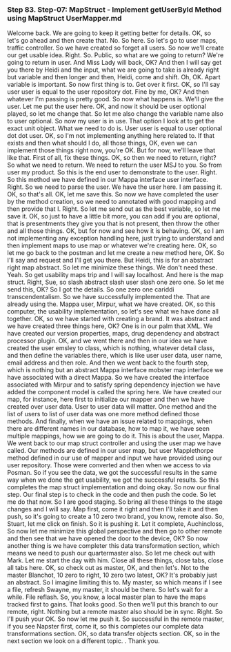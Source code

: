 ### Step 83. Step-07: MapStruct - Implement getUserById Method using MapStruct UserMapper.md
Welcome back. We are going to keep it getting better for details. OK, so let's go ahead and then create that. No. So here. So let's go to user maps, traffic controller. So we have created so forget all users. So now we'll create our get usable idea. Right. So. Public, so what are we going to return? We're going to return in user. And Miss Lady will back, OK? And then I will say get you there by Heidi and the input, what we are going to take is already right but variable and then longer and then, Heidi, come and shift. Oh, OK. Apart variable is important. So now first thing is to. Get over it first. OK, so I'll say user user is equal to the user repository dot. Fine by me, OK? And then whatever I'm passing is pretty good. So now what happens is. We'll give the user. Let me put the user here. OK, and now it should be user optional played, so let me change that. So let me also change the variable name also to user optional. So now my user is in use. That option I look at to get the exact unit object. What we need to do is. User user is equal to user optional dot dot user. OK, so I'm not implementing anything here related to. If that exists and then what should I do, all those things, OK, even we can implement those things right now, you're OK. But for now, we'll leave that like that. First of all, fix these things. OK, so then we need to return, right? So what we need to return. We need to return the user MSJ to you. So from user my product. So this is the end user to demonstrate to the user. Right. So this method we have defined in our Mappa interface user interface. Right. So we need to parse the user. We have the user here. I am passing it. OK, so that's all. OK, let me save this. So now we have completed the user by the method creation, so we need to annotated with good mapping and then provide that I. Right. So let me send out as the best variable, so let me save it. OK, so just to have a little bit more, you can add if you are optional, that is presentments they give you that is not present, then throw the other and all those things. OK, but for now and see how it is behaving. OK, so I am not implementing any exception handling here, just trying to understand and then implement maps to use map or whatever we're creating here. OK, so let me go back to the postman and let me create a new method here, OK. So I'll say and request and I'll get you there. But Heidi, this is for an abstract right map abstract. So let me minimize these things. We don't need these. Yeah. So get usability maps trip and I will say localhost. And here is the map struct. Right, Sue, so slash abstract slash user slash one zero one. So let me send this, OK? So I got the details. So one zero one cariddi transcendentalism. So we have successfully implemented the. That are already using the. Mappa user, Mirpur, what we have created. OK, so this computer, the usability implementation, so let's see what we have done all together. OK, so we have started with creating a brand. It was abstract and we have created three things here, OK? One is in our palm that XML. We have created our version properties, maps, drug dependency and abstract processor plugin. OK, and we went there and then in our idea we have created the user emsley to class, which is nothing, whatever detail class, and then define the variables there, which is like user user data, user name, email address and then role. And then we went back to the fourth step, which is nothing but an abstract Mappa interface mobster map interface we have associated with a direct Mappa. So we have created the interface associated with Mirpur and to satisfy spring dependency injection we have added the component model is called the spring here. We have created our map, for instance, here first to initialize our mapper and then we have created over user data. User to user data will matter. One method and the list of users to list of user data was one more method defined those methods. And finally, when we have an issue related to mappings, when there are different names in our database, how to map it, we have seen multiple mappings, how we are going to do it. This is about the user, Mappa. We went back to our map struct controller and using the user map we have called. Our methods are defined in our user map, but user Mapplethorpe method defined in our use of mapper and input we have provided using our user repository. Those were converted and then when we access to via Posman. So if you see the data, we got the successful results in the same way when we done the get usability, we got the successful results. So this completes the map struct implementation and doing okay. So now our final step. Our final step is to check in the code and then push the code. So let me do that now. So I are good staging. So bring all these things to the stage changes and I will say. Map first, come it right and then I'll take it and then push, so it's going to create a 10 zero two brand, you know, remote also. So, Stuart, let me click on finish. So it is pushing it. Let it complete, Auchincloss, So now let me minimize this global perspective and then go to other remote and then see that we have opened the door to the device, OK? So now another thing is we have completer this data transformation section, which means we need to push our quartermaster also. So let me check out with Mark. Let me start the day with him. Close all these things, close tabs, close all tabs here. OK, so check out as master, OK, and then let's. Not to the master Blanchot, 10 zero to right, 10 zero two latest, OK? It's probably just an abstract. So I imagine limiting this to. My master, so which means if I see a file, refresh Swayne, my master, it should be there. So let's wait for a while. File reflash. So, you know, a local master plan to have the maps tracked first to gains. That looks good. So then we'll put this branch to our remote, right. Nothing but a remote master also should be in sync. Right. So I'll push your OK. So now let me push it. So successful in the remote master, if you see Napster first, come it, so this completes our complete data transformations section. OK, so data transfer objects section. OK, so in the next section we look on a different topic. . Thank you. 
